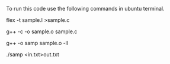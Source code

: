 To run this code use the following commands in ubuntu terminal.

flex -t sample.l >sample.c

g++ -c -o sample.o sample.c

g++ -o samp sample.o -ll

./samp <in.txt>out.txt
